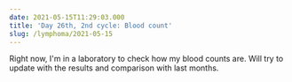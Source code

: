 ```yaml
---
date: 2021-05-15T11:29:03.000
title: 'Day 26th, 2nd cycle: Blood count'
slug: /lymphoma/2021-05-15
---
```


Right now, I'm in a laboratory to check how my blood counts are. Will try to update with the results and comparison with last months.
